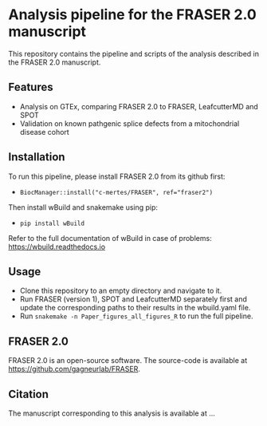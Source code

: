 # Analysis pipeline for the FRASER 2.0 manuscript

This repository contains the pipeline and scripts of the analysis described in 
the FRASER 2.0 manuscript. 

## Features

* Analysis on GTEx, comparing FRASER 2.0 to FRASER, LeafcutterMD and SPOT
* Validation on known pathgenic splice defects from a mitochondrial disease cohort

## Installation

To run this pipeline, please install FRASER 2.0 from its github first:
- `BiocManager::install("c-mertes/FRASER", ref="fraser2")`

Then install wBuild and snakemake using pip:

- `pip install wBuild`

Refer to the full documentation of wBuild in case of problems: https://wbuild.readthedocs.io

## Usage

* Clone this repository to an empty directory and navigate to it.
* Run FRASER (version 1), SPOT and LeafcutterMD separately first and update 
  the corresponding paths to their results in the wbuild.yaml file.
* Run `snakemake -n Paper_figures_all_figures_R` to run the full pipeline.

## FRASER 2.0

FRASER 2.0 is an open-source software. The source-code is available at https://github.com/gagneurlab/FRASER.

## Citation

The manuscript corresponding to this analysis is available at ...
